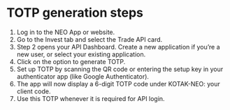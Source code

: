 # TOTP generation steps

1. Log in to the NEO App or website.
2. Go to the Invest tab and select the Trade API card.
3. Step 2 opens your API Dashboard. Create a new application if you’re a new user, or select your existing application.
4. Click on the option to generate TOTP.
5. Set up TOTP by scanning the QR code or entering the setup key in your authenticator app (like Google Authenticator).
6. The app will now display a 6-digit TOTP code under KOTAK-NEO: your client code.
7. Use this TOTP whenever it is required for API login.